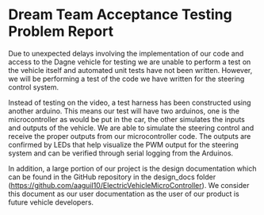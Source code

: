 # Dream Team Acceptance Testing Problem Report

Due to unexpected delays involving the implementation of our code and access to
the Dagne vehicle for testing we are unable to perform a test on the vehicle
itself and automated unit tests have not been written. However, we will be
performing a test of the code we have written for the steering control system.

Instead of testing on the video, a test harness has been constructed using
another arduino. This means our test will have two arduinos, one is the
microcontroller as would be put in the car, the other simulates the inputs and
outputs of the vehicle. We are able to simulate the steering control and receive
the proper outputs from our microcontroller code. The outputs are confirmed by
LEDs that help visualize the PWM output for the steering system and can be
verified through serial logging from the Arduinos.

In addition, a large portion of our project is the design documentation which
can be found in the GitHub repository in the design_docs folder
(https://github.com/aaguil10/ElectricVehicleMicroController). We consider this
document as our user documentation as the user of our product is future vehicle
developers.


